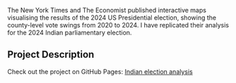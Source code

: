 The New York Times and The Economist published interactive maps visualising the results of the 2024 US Presidential election, showing the county-level vote swings from 2020 to 2024.
I have replicated their analysis for the 2024 Indian parliamentary election.

## Project Description
Check out the project on GitHub Pages: [Indian election analysis](https://sunny-roshan.github.io/india-election/)
